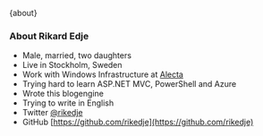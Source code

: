 {about}

### About Rikard Edje
- Male, married, two daughters
- Live in Stockholm, Sweden
- Work with Windows Infrastructure at [Alecta](http://www.alecta.se)
- Trying hard to learn ASP.NET MVC, PowerShell and Azure
- Wrote this blogengine
- Trying to write in English
- Twitter [@rikedje](https://twitter.com/rikedje)
- GitHub [https://github.com/rikedje](https://github.com/rikedje)
